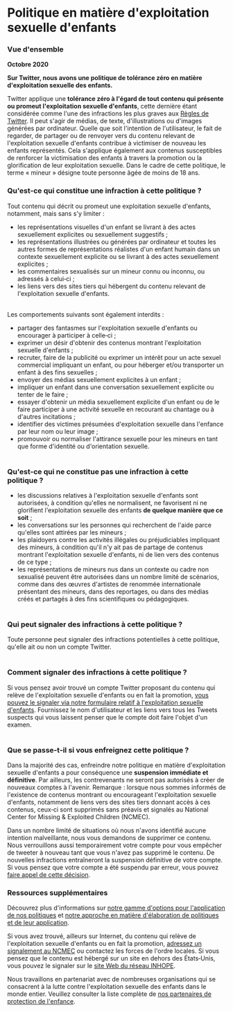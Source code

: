 Politique en matière d'exploitation sexuelle d'enfants
======================================================

### Vue d'ensemble 

**Octobre 2020**

**Sur Twitter, nous avons une politique de tolérance zéro en matière d'exploitation sexuelle des enfants.**

Twitter applique une **tolérance zéro à l'égard de tout contenu qui présente ou promeut l'exploitation sexuelle d'enfants**, cette dernière étant considérée comme l'une des infractions les plus graves aux [Règles de Twitter](https://help.twitter.com/rules-and-policies/twitter-rules). Il peut s'agir de médias, de texte, d'illustrations ou d'images générées par ordinateur. Quelle que soit l'intention de l'utilisateur, le fait de regarder, de partager ou de renvoyer vers du contenu relevant de l'exploitation sexuelle d'enfants contribue à victimiser de nouveau les enfants représentés. Cela s'applique également aux contenus susceptibles de renforcer la victimisation des enfants à travers la promotion ou la glorification de leur exploitation sexuelle. Dans le cadre de cette politique, le terme « mineur » désigne toute personne âgée de moins de 18 ans.   
  

### Qu'est‑ce qui constitue une infraction à cette politique ? 

Tout contenu qui décrit ou promeut une exploitation sexuelle d'enfants, notamment, mais sans s'y limiter : 

*   les représentations visuelles d'un enfant se livrant à des actes sexuellement explicites ou sexuellement suggestifs ;
*   les représentations illustrées ou générées par ordinateur et toutes les autres formes de représentations réalistes d'un enfant humain dans un contexte sexuellement explicite ou se livrant à des actes sexuellement explicites ; 
*   les commentaires sexualisés sur un mineur connu ou inconnu, ou adressés à celui‑ci ;
*   les liens vers des sites tiers qui hébergent du contenu relevant de l'exploitation sexuelle d'enfants.  
     

Les comportements suivants sont également interdits :   

*   partager des fantasmes sur l'exploitation sexuelle d'enfants ou encourager à participer à celle‑ci ;
*   exprimer un désir d'obtenir des contenus montrant l'exploitation sexuelle d'enfants ;
*   recruter, faire de la publicité ou exprimer un intérêt pour un acte sexuel commercial impliquant un enfant, ou pour héberger et/ou transporter un enfant à des fins sexuelles ;
*   envoyer des médias sexuellement explicites à un enfant ;
*   impliquer un enfant dans une conversation sexuellement explicite ou tenter de le faire ;
*   essayer d'obtenir un média sexuellement explicite d'un enfant ou de le faire participer à une activité sexuelle en recourant au chantage ou à d'autres incitations ;
*   identifier des victimes présumées d'exploitation sexuelle dans l'enfance par leur nom ou leur image ;
*   promouvoir ou normaliser l'attirance sexuelle pour les mineurs en tant que forme d'identité ou d'orientation sexuelle.   
     

### Qu'est‑ce qui ne constitue pas une infraction à cette politique ? 

*   les discussions relatives à l'exploitation sexuelle d'enfants sont autorisées, à condition qu'elles ne normalisent, ne favorisent ni ne glorifient l'exploitation sexuelle des enfants **de quelque manière que ce soit** ;
*   les conversations sur les personnes qui recherchent de l'aide parce qu'elles sont attirées par les mineurs ;
*   les plaidoyers contre les activités illégales ou préjudiciables impliquant des mineurs, à condition qu'il n'y ait pas de partage de contenus montrant l'exploitation sexuelle d'enfants, ni de lien vers des contenus de ce type ;
*   les représentations de mineurs nus dans un contexte ou cadre non sexualisé peuvent être autorisées dans un nombre limité de scénarios, comme dans des œuvres d'artistes de renommée internationale présentant des mineurs, dans des reportages, ou dans des médias créés et partagés à des fins scientifiques ou pédagogiques.  
     

### Qui peut signaler des infractions à cette politique ? 

Toute personne peut signaler des infractions potentielles à cette politique, qu'elle ait ou non un compte Twitter.   
 

### Comment signaler des infractions à cette politique ? 

Si vous pensez avoir trouvé un compte Twitter proposant du contenu qui relève de l'exploitation sexuelle d'enfants ou en fait la promotion, [vous pouvez le signaler via notre formulaire relatif à l'exploitation sexuelle d'enfants](https://help.twitter.com/forms/cse). Fournissez le nom d'utilisateur et les liens vers tous les Tweets suspects qui vous laissent penser que le compte doit faire l'objet d'un examen.   
 

### Que se passe‑t‑il si vous enfreignez cette politique ? 

Dans la majorité des cas, enfreindre notre politique en matière d'exploitation sexuelle d'enfants a pour conséquence une **suspension immédiate et définitive**. Par ailleurs, les contrevenants ne seront pas autorisés à créer de nouveaux comptes à l'avenir. Remarque : lorsque nous sommes informés de l'existence de contenus montrant ou encourageant l'exploitation sexuelle d'enfants, notamment de liens vers des sites tiers donnant accès à ces contenus, ceux‑ci sont supprimés sans préavis et signalés au National Center for Missing & Exploited Children (NCMEC).

Dans un nombre limité de situations où nous n'avons identifié aucune intention malveillante, nous vous demandons de supprimer ce contenu. Nous verrouillons aussi temporairement votre compte pour vous empêcher de tweeter à nouveau tant que vous n'avez pas supprimé le contenu. De nouvelles infractions entraîneront la suspension définitive de votre compte. Si vous pensez que votre compte a été suspendu par erreur, vous pouvez [faire appel de cette décision](https://help.twitter.com/forms/general?subtopic=suspended).  
  

### Ressources supplémentaires 

Découvrez plus d'informations sur [notre gamme d'options pour l'application de nos politiques](https://help.twitter.com/rules-and-policies/enforcement-options) et [notre approche en matière d'élaboration de politiques et de leur application](https://help.twitter.com/rules-and-policies/enforcement-philosophy).

Si vous avez trouvé, ailleurs sur Internet, du contenu qui relève de l'exploitation sexuelle d'enfants ou en fait la promotion, [adressez un signalement au NCMEC](http://www.missingkids.org/gethelpnow/cybertipline) ou contactez les forces de l'ordre locales. Si vous pensez que le contenu est hébergé sur un site en dehors des États‑Unis, vous pouvez le signaler sur le [site Web du réseau INHOPE](https://www.inhope.org/EN#hotlineReferral).

Nous travaillons en partenariat avec de nombreuses organisations qui se consacrent à la lutte contre l'exploitation sexuelle des enfants dans le monde entier. Veuillez consulter la liste complète de [nos partenaires de protection de l'enfance](https://about.twitter.com/safety/safety-partners.html#child-protection-partners).